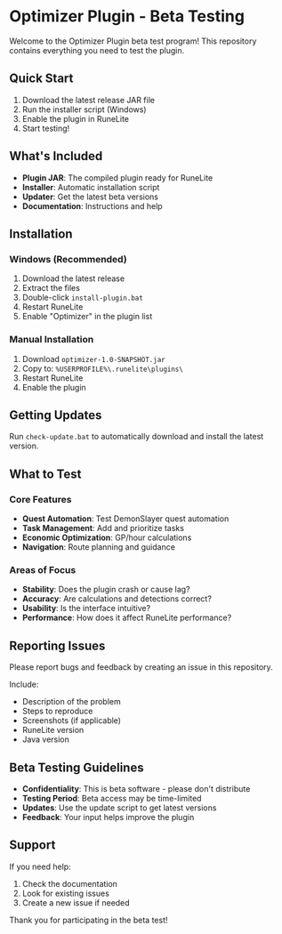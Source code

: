 # Optimizer Plugin - Beta Testing

Welcome to the Optimizer Plugin beta test program! This repository contains everything you need to test the plugin.

## Quick Start

1. Download the latest release JAR file
2. Run the installer script (Windows)
3. Enable the plugin in RuneLite
4. Start testing!

## What's Included

- **Plugin JAR**: The compiled plugin ready for RuneLite
- **Installer**: Automatic installation script
- **Updater**: Get the latest beta versions
- **Documentation**: Instructions and help

## Installation

### Windows (Recommended)
1. Download the latest release
2. Extract the files
3. Double-click `install-plugin.bat`
4. Restart RuneLite
5. Enable "Optimizer" in the plugin list

### Manual Installation
1. Download `optimizer-1.0-SNAPSHOT.jar`
2. Copy to: `%USERPROFILE%\.runelite\plugins\`
3. Restart RuneLite
4. Enable the plugin

## Getting Updates

Run `check-update.bat` to automatically download and install the latest version.

## What to Test

### Core Features
- **Quest Automation**: Test DemonSlayer quest automation
- **Task Management**: Add and prioritize tasks
- **Economic Optimization**: GP/hour calculations
- **Navigation**: Route planning and guidance

### Areas of Focus
- **Stability**: Does the plugin crash or cause lag?
- **Accuracy**: Are calculations and detections correct?
- **Usability**: Is the interface intuitive?
- **Performance**: How does it affect RuneLite performance?

## Reporting Issues

Please report bugs and feedback by creating an issue in this repository.

Include:
- Description of the problem
- Steps to reproduce
- Screenshots (if applicable)
- RuneLite version
- Java version

## Beta Testing Guidelines

- **Confidentiality**: This is beta software - please don't distribute
- **Testing Period**: Beta access may be time-limited
- **Updates**: Use the update script to get latest versions
- **Feedback**: Your input helps improve the plugin

## Support

If you need help:
1. Check the documentation
2. Look for existing issues
3. Create a new issue if needed

Thank you for participating in the beta test!
